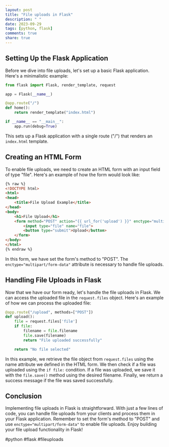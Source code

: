 ```yaml
---
layout: post
title: "File uploads in Flask"
description: " "
date: 2023-09-29
tags: [python, flask]
comments: true
share: true
---
```


## Setting Up the Flask Application

Before we dive into file uploads, let's set up a basic Flask application. Here's a minimalistic example:

```python
from flask import Flask, render_template, request

app = Flask(__name__)

@app.route("/")
def home():
    return render_template("index.html")

if __name__ == "__main__":
    app.run(debug=True)
```

This sets up a Flask application with a single route ("/") that renders an `index.html` template.

## Creating an HTML Form

To enable file uploads, we need to create an HTML form with an input field of type "file". Here's an example of how the form would look like:

```html
{% raw %}
<!DOCTYPE html>
<html>
<head>
    <title>File Upload Example</title>
</head>
<body>
    <h1>File Upload</h1>
    <form method="POST" action="{{ url_for('upload') }}" enctype="multipart/form-data">
        <input type="file" name="file">
        <button type="submit">Upload</button>
    </form>
</body>
</html>
{% endraw %}
```

In this form, we have set the form's method to "POST". The `enctype="multipart/form-data"` attribute is necessary to handle file uploads.

## Handling File Uploads in Flask

Now that we have our form ready, let's handle the file uploads in Flask. We can access the uploaded file in the `request.files` object. Here's an example of how we can process the uploaded file:

```python
@app.route("/upload", methods=["POST"])
def upload():
    file = request.files['file']
    if file:
        filename = file.filename
        file.save(filename)
        return "File uploaded successfully"

    return "No file selected"
```

In this example, we retrieve the file object from `request.files` using the name attribute we defined in the HTML form. We then check if a file was uploaded using the `if file:` condition. If a file was uploaded, we save it with the `file.save()` method using the desired filename. Finally, we return a success message if the file was saved successfully.

## Conclusion

Implementing file uploads in Flask is straightforward. With just a few lines of code, you can handle file uploads from your clients and process them in your Flask application. Remember to set the form's method to "POST" and use `enctype="multipart/form-data"` to enable file uploads. Enjoy building your file upload functionality in Flask!

#python #flask #fileuploads